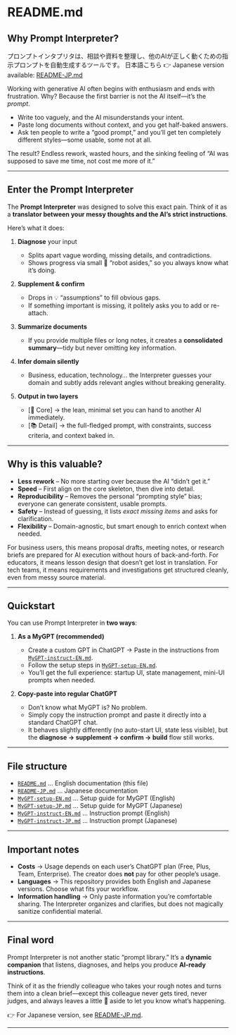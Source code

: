 
# README.md

## Why Prompt Interpreter?

プロンプトインタプリタは、相談や資料を整理し、他のAIが正しく動くための指示プロンプトを自動生成するツールです。
日本語こちら 👉 Japanese version available: [README-JP.md](./README-JP.md)


Working with generative AI often begins with enthusiasm and ends with frustration.
Why? Because the first barrier is not the AI itself—it’s the *prompt*.

* Write too vaguely, and the AI misunderstands your intent.
* Paste long documents without context, and you get half-baked answers.
* Ask ten people to write a “good prompt,” and you’ll get ten completely different styles—some usable, some not at all.

The result? Endless rework, wasted hours, and the sinking feeling of “AI was supposed to save me time, not cost me more of it.”

---

## Enter the Prompt Interpreter

The **Prompt Interpreter** was designed to solve this exact pain.
Think of it as a **translator between your messy thoughts and the AI’s strict instructions**.

Here’s what it does:

1. **Diagnose** your input

   * Splits apart vague wording, missing details, and contradictions.
   * Shows progress via small 🤖 “robot asides,” so you always know what it’s doing.

2. **Supplement & confirm**

   * Drops in 💡 “assumptions” to fill obvious gaps.
   * If something important is missing, it politely asks you to add or re-attach.

3. **Summarize documents**

   * If you provide multiple files or long notes, it creates a **consolidated summary**—tidy but never omitting key information.

4. **Infer domain silently**

   * Business, education, technology… the Interpreter guesses your domain and subtly adds relevant angles without breaking generality.

5. **Output in two layers**

   * \[📝 Core] → the lean, minimal set you can hand to another AI immediately.
   * \[📚 Detail] → the full-fledged prompt, with constraints, success criteria, and context baked in.

---

## Why is this valuable?

* **Less rework** – No more starting over because the AI “didn’t get it.”
* **Speed** – First align on the core skeleton, then dive into detail.
* **Reproducibility** – Removes the personal “prompting style” bias; everyone can generate consistent, usable prompts.
* **Safety** – Instead of guessing, it lists *exact missing items* and asks for clarification.
* **Flexibility** – Domain-agnostic, but smart enough to enrich context when needed.

For business users, this means proposal drafts, meeting notes, or research briefs are prepared for AI execution without hours of back-and-forth. For educators, it means lesson design that doesn’t get lost in translation. For tech teams, it means requirements and investigations get structured cleanly, even from messy source material.

---

## Quickstart

You can use Prompt Interpreter in **two ways**:

1. **As a MyGPT (recommended)**

   * Create a custom GPT in ChatGPT → Paste in the instructions from [`MyGPT-instruct-EN.md`](./MyGPT-instruct-EN.md).
   * Follow the setup steps in [`MyGPT-setup-EN.md`](./MyGPT-setup-EN.md).
   * You’ll get the full experience: startup UI, state management, mini-UI prompts when needed.

2. **Copy-paste into regular ChatGPT**

   * Don’t know what MyGPT is? No problem.
   * Simply copy the instruction prompt and paste it directly into a standard ChatGPT chat.
   * It behaves slightly differently (no auto-start UI, state less visible), but the **diagnose → supplement → confirm → build** flow still works.

---

## File structure

* [`README.md`](./README.md) … English documentation (this file)
* [`README-JP.md`](./README-JP.md) … Japanese documentation
* [`MyGPT-setup-EN.md`](./MyGPT-setup-EN.md) … Setup guide for MyGPT (English)
* [`MyGPT-setup-JP.md`](./MyGPT-setup-JP.md) … Setup guide for MyGPT (Japanese)
* [`MyGPT-instruct-EN.md`](./MyGPT-instruct-EN.md) … Instruction prompt (English)
* [`MyGPT-instruct-JP.md`](./MyGPT-instruct-JP.md) … Instruction prompt (Japanese)

---

## Important notes

* **Costs** → Usage depends on each user’s ChatGPT plan (Free, Plus, Team, Enterprise). The creator does **not** pay for other people’s usage.
* **Languages** → This repository provides both English and Japanese versions. Choose what fits your workflow.
* **Information handling** → Only paste information you’re comfortable sharing. The Interpreter organizes and clarifies, but does not magically sanitize confidential material.

---

## Final word

Prompt Interpreter is not another static “prompt library.”
It’s a **dynamic companion** that listens, diagnoses, and helps you produce **AI-ready instructions**.

Think of it as the friendly colleague who takes your rough notes and turns them into a clean brief—except this colleague never gets tired, never judges, and always leaves a little 🤖 aside to let you know what’s happening.

👉 For Japanese version, see [README-JP.md](./README-JP.md).

---

